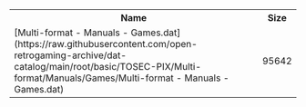 <table>
<tr><th>Name</th><th>Size</th></tr>
<tr><td>[Multi-format - Manuals - Games.dat](https://raw.githubusercontent.com/open-retrogaming-archive/dat-catalog/main/root/basic/TOSEC-PIX/Multi-format/Manuals/Games/Multi-format - Manuals - Games.dat)</td><td>95642</td></tr>
</table>
